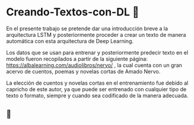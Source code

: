 # Creando-Textos-con-DL :robot:


En el presente trabajo se pretende dar una introducción breve a la arquitectura LSTM y posteriormente proceder a crear un texto de manera automática con esta arquitectura de Deep Learning. 

Los datos que se usan para entrenar y posteriormente predecir texto en el modelo fueron recopilados a partir de la siguiente página: https://albalearning.com/audiolibros/nervo/ , la cual cuenta con un gran acervo de cuentos, poemas y novelas cortas de Amado Nervo. 

La elección de cuentos y novelas cortas en el entrenamiento fue debido al capricho de este autor, ya que puede ser entrenado con cualquier tipo de texto o formato, siempre y cuando sea codificado de la manera adecuada.

## :crystal_ball:

